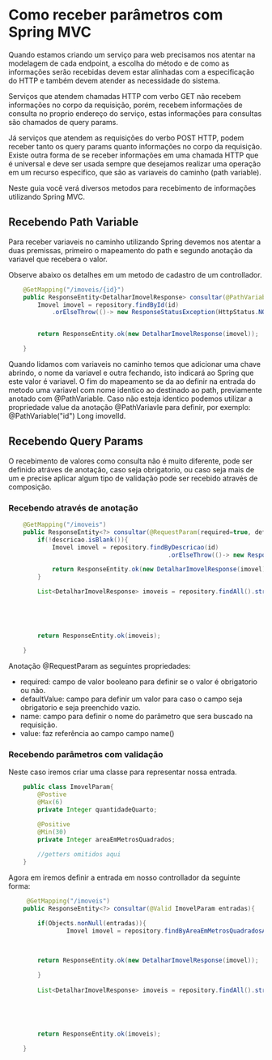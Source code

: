 # Como receber parâmetros com Spring MVC

Quando estamos criando um serviço para web precisamos nos atentar na modelagem de cada endpoint, a escolha do método e de como as informações serão recebidas devem estar alinhadas com a especificação do HTTP e também devem atender as necessidade do sistema.

Serviços que atendem chamadas HTTP  com verbo GET não recebem informações no corpo da requisição, porém, recebem informações de consulta no proprio endereço do serviço, estas informações para consultas são chamados de query params.

Já serviços que atendem as requisições do verbo POST HTTP, podem receber tanto os query params quanto informações no corpo da requisição. Existe outra forma de se receber informações em uma chamada HTTP que é universal e deve ser usada sempre que desejamos realizar uma operação em um recurso especifico, que são as variaveis do caminho (path variable).

Neste guia você verá diversos metodos para recebimento de informações utilizando Spring MVC. 

## Recebendo Path Variable

Para receber variaveis no caminho utilizando Spring devemos nos atentar a duas premissas, primeiro o mapeamento do path e segundo anotação da variavel que recebera o valor.

Observe abaixo os detalhes em um metodo de cadastro de um controllador.

```java
    @GetMapping("/imoveis/{id}")
    public ResponseEntity<DetalharImovelResponse> consultar(@PathVariable Long id){
        Imovel imovel = repository.findById(id)
            .orElseThrow(()-> new ResponseStatusException(HttpStatus.NOT_FOUND,"Imovel não cadastrado no sistema."));


        return ResponseEntity.ok(new DetalharImovelResponse(imovel));

    }
```
Quando lidamos com variaveis no caminho temos que adicionar uma chave abrindo, o nome da variavel  e outra fechando, isto indicará ao Spring que este valor é variavel. O fim do mapeamento se da ao definir na entrada do metodo uma variavel com nome identico ao destinado ao path, previamente anotado com @PathVariable. Caso não esteja identico podemos utilizar a propriedade value da anotação @PathVariavle para definir, por exemplo: @PathVariable("id") Long imovelId.


## Recebendo Query Params

O recebimento de valores como consulta não é muito diferente, pode ser definido atráves de anotação, caso seja obrigatorio, ou caso seja mais de um e precise aplicar algum tipo de validação pode ser recebido através de composição.

### Recebendo através de anotação

```java
    @GetMapping("/imoveis")
    public ResponseEntity<?> consultar(@RequestParam(required=true, defaultValue="") String descricao){
        if(!descricao.isBlank()){
            Imovel imovel = repository.findByDescricao(id)
                                            .orElseThrow(()-> new ResponseStatusException(HttpStatus.NOT_FOUND,"Imovel não cadastrado no sistema."));

            return ResponseEntity.ok(new DetalharImovelResponse(imovel));
        }

        List<DetalharImovelResponse> imoveis = repository.findAll().stream()
                                                                        .map(DetalharImovelResponse::new)
                                                                        .collect(toList());



        return ResponseEntity.ok(imoveis);

    }
```

Anotação @RequestParam as seguintes propriedades:
- required: campo de valor booleano para definir se o valor é obrigatorio ou não.
- defaultValue: campo para definir um valor para caso o campo seja obrigatorio e seja preenchido vazio.
- name: campo para definir o nome do parâmetro que sera buscado na requisição.
- value: faz referência ao campo campo name()

### Recebendo parâmetros com validação

Neste caso iremos criar uma classe para representar nossa entrada.

```java
    public class ImovelParam{
        @Postive
        @Max(6)
        private Integer quantidadeQuarto;
        
        @Positive 
        @Min(30)
        private Integer areaEmMetrosQuadrados;

        //getters omitidos aqui
    }
```

Agora em iremos definir a entrada em nosso controllador da seguinte forma:

```java
     @GetMapping("/imoveis")
    public ResponseEntity<?> consultar(@Valid ImovelParam entradas){
        
        if(Objects.nonNull(entradas)){
                Imovel imovel = repository.findByAreaEmMetrosQuadradosAndQuantidadeQuartos(entradas.getAreaEmMetrosQuadrados(),entradas.getQuantidadeQuartos())
                                                                            .orElseThrow(()-> new ResponseStatusException(HttpStatus.NOT_FOUND,"Imovel não cadastrado no sistema."));


        return ResponseEntity.ok(new DetalharImovelResponse(imovel));

        }
        
        List<DetalharImovelResponse> imoveis = repository.findAll().stream()
                                                                        .map(DetalharImovelResponse::new)
                                                                        .collect(toList());



        return ResponseEntity.ok(imoveis);

    }
```

